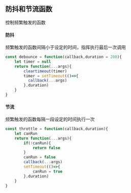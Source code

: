 ## 防抖和节流函数
控制频繁触发的函数

#### 防抖
频繁触发的函数间隔小于设定的时间，指挥执行最后一次调用

```javascript
const debounce = function(callback,duration = 200){
    let timer = null
    return function(...args){
        cleartimeout(timer)
        timer = setTimeout(()=>{
          callback(...args)
        },duration)
    }
}
```


#### 节流
频繁触发的函数每隔一段设定的时间执行一次
```javascript
const throttle = function(callback,duration){
    let canRun
    return function(...args){
        if(!canRun){
            return false
        }
        canRun = false
        callback(...args)
        setTimeout(()=>{
            canRun = true
        },duration)
    }
}
```